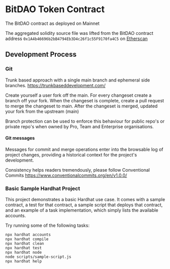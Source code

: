 # BitDAO Token Contract
The BitDAO contract as deployed on Mainnet

The aggregated solidity source file was lifted from the BitDAO contract address `0x1A4b46696b2bB4794Eb3D4c26f1c55F9170fa4C5` on [Etherscan](https://etherscan.io/address/0x1A4b46696b2bB4794Eb3D4c26f1c55F9170fa4C5#code)

## Development Process
### Git
Trunk based approach with a single main branch and ephemeral side branches.
https://trunkbaseddevelopment.com/

Create yourself a user fork off the main.
For every changeset create a branch off your fork.
When the changeset is complete, create a pull request to merge the changeset to main.
After the changeset is merged, updated your fork from the upstream (main)

Branch protection can be used to enforce this behaviour for public repo's or private repo's when owned by Pro, Team and Enterprise organisations.

#### Git messages
Messages for commit and merge operations enter into the browsable log of project changes, providing a historical context for the project's development.

Consistency helps readers tremendously, please follow Conventional Commits
https://www.conventionalcommits.org/en/v1.0.0/

### Basic Sample Hardhat Project

This project demonstrates a basic Hardhat use case. It comes with a sample contract, a test for that contract, a sample script that deploys that contract, and an example of a task implementation, which simply lists the available accounts.

Try running some of the following tasks:

```shell
npx hardhat accounts
npx hardhat compile
npx hardhat clean
npx hardhat test
npx hardhat node
node scripts/sample-script.js
npx hardhat help
```

